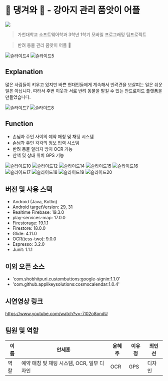 # 🐶 댕겨와 🐶 - 강아지 관리 품앗이 어플

<img src="https://img.shields.io/badge/platform-android-brightgreen">

> 가천대학교 소프트웨어학과 3학년 1학기 모바일 프로그래밍 팀프로젝트

> 반려 동물 관리 품앗이 어플 🐶

![슬라이드4](https://user-images.githubusercontent.com/63048392/125196410-d2868300-e294-11eb-8606-005b4aab9da3.PNG)
![슬라이드5](https://user-images.githubusercontent.com/63048392/125196422-d7e3cd80-e294-11eb-9f43-107002266662.PNG)

## Explanation

많은 사람들이 키우고 있지만 바쁜 현대인들에게 계속해서 반려견을 보살피는 일은 쉬운 일은 아닙니다. 따라서 주변 이웃과 서로 반려 동물을 맡길 수 있는 안드로이드 플랫폼을 만들었습니다.


![슬라이드7](https://user-images.githubusercontent.com/63048392/125196431-e631e980-e294-11eb-9bee-2fee00a00a12.PNG)
![슬라이드8](https://user-images.githubusercontent.com/63048392/125196451-fa75e680-e294-11eb-9027-0cf41fd95fda.PNG)


## Function

- 손님과 주인 사이의 예약 매칭 및 채팅 시스템
- 손님과 주인 각각의 정보 입력 시스템
- 반려 동물 알러지 방지 OCR 기능
- 산책 및 상대 위치 GPS 기능

![슬라이드10](https://user-images.githubusercontent.com/63048392/125196875-7c1a4400-e296-11eb-856a-c768cd765dda.PNG)
![슬라이드12](https://user-images.githubusercontent.com/63048392/125196876-7fadcb00-e296-11eb-8ba9-601eb86469f5.PNG)
![슬라이드14](https://user-images.githubusercontent.com/63048392/125196888-83d9e880-e296-11eb-9826-cce519c679e5.PNG)
![슬라이드15](https://user-images.githubusercontent.com/63048392/125196891-85a3ac00-e296-11eb-86a7-437a37c7f59d.PNG)
![슬라이드16](https://user-images.githubusercontent.com/63048392/125196895-876d6f80-e296-11eb-8ac2-3b2bc3c334fb.PNG)
![슬라이드17](https://user-images.githubusercontent.com/63048392/125196898-889e9c80-e296-11eb-8957-1163e2faef0a.PNG)
![슬라이드18](https://user-images.githubusercontent.com/63048392/125196901-89cfc980-e296-11eb-98f6-391549ceb9eb.PNG)
![슬라이드19](https://user-images.githubusercontent.com/63048392/125196902-8b998d00-e296-11eb-9171-8b4be8c3137c.PNG)
![슬라이드20](https://user-images.githubusercontent.com/63048392/125196905-8dfbe700-e296-11eb-9307-4e4155a019bc.PNG)



## 버전 및 사용 스택
- Android (Java, Kotlin)
- Android targetVersion: 29, 31
- Realtime Firebase: 19.3.0
- play-services-map: 17.0.0
- Firestorage: 19.1.1
- Firestore: 18.0.0
- Glide: 4.11.0
- OCR(tess-two): 9.0.0
- Espresso: 3.2.0
- Junit: 1.1.1

## 이외 오픈 소스
- 'com.shobhitpuri.custombuttons:google-signin:1.1.0'
- 'com.github.applikeysolutions:cosmocalendar:1.0.4'

## 시연영상 링크
https://www.youtube.com/watch?v=-7l02o8ondU

## 팀원 및 역할
|이름|안세훈|윤혜주|이유정|최인선|
|------|---|---|---|---|
|역할|예약 매칭 및 채팅 시스템, OCR, 일부 디자인|OCR|GPS|디자인|
